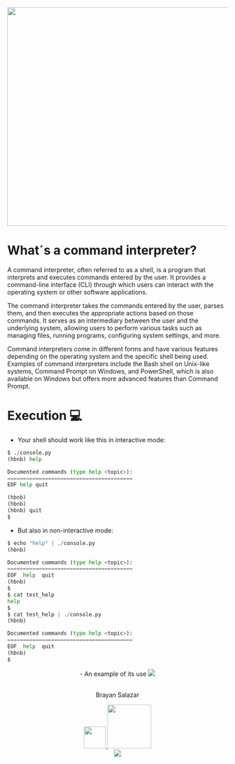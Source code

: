 <center>
<img src="https://s9.gifyu.com/images/SUYDt.gif" width ="1200" height="500">
</center>
<h1>What´s a command interpreter?</h1>
<p>A command interpreter, often referred to as a shell, is a program that interprets and executes commands entered by the user. It provides a command-line interface (CLI) through which users can interact with the operating system or other software applications.

The command interpreter takes the commands entered by the user, parses them, and then executes the appropriate actions based on those commands. It serves as an intermediary between the user and the underlying system, allowing users to perform various tasks such as managing files, running programs, configuring system settings, and more.

Command interpreters come in different forms and have various features depending on the operating system and the specific shell being used. Examples of command interpreters include the Bash shell on Unix-like systems, Command Prompt on Windows, and PowerShell, which is also available on Windows but offers more advanced features than Command Prompt.</p>


<h1>Execution 💻</h1>

- Your shell should work like this in interactive mode:


```python
$ ./console.py
(hbnb) help

Documented commands (type help <topic>):
========================================
EOF help quit

(hbnb)
(hbnb)
(hbnb) quit
$
```
- But also in non-interactive mode:

```python
$ echo "help" | ./console.py
(hbnb)

Documented commands (type help <topic>):
========================================
EOF  help  quit
(hbnb) 
$
$ cat test_help
help
$
$ cat test_help | ./console.py
(hbnb)

Documented commands (type help <topic>):
========================================
EOF  help  quit
(hbnb) 
$
```

<center>
- An example of its use
<img src="![test](https://s9.gifyu.com/images/SUYXg.gif)">
</center>

<br>

<center>
<p>Brayan Salazar</p>
<a href="https://www.linkedin.com/in/brayan-salazar-perdomo-07a4321b1/">
  <img src="https://static-00.iconduck.com/assets.00/linkedin-icon-2048x2048-ya5g47j2.png" width="50">
</a>

<a href="https://github.com/BrayanSalazar14">
 <img src="https://1000logos.net/wp-content/uploads/2021/05/GitHub-logo.png" width="100">
</a>


<footer><img src="https://media4.giphy.com/media/coxQHKASG60HrHtvkt/giphy.gif?cid=6c09b952ij868emdkh0ihkk1yud54rfc1ypkvyoigqyacq7r&ep=v1_internal_gif_by_id&rid=giphy.gif&ct=g"></footer>
